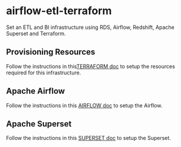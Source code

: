 # airflow-etl-terraform

Set an ETL and BI infrastructure using RDS, Airflow, Redshift, Apache Superset and Terraform.

## Provisioning Resources

Follow the instructions in this[TERRAFORM doc](TERRAFORM.md) to setup the resources required for this infrastructure.

## Apache Airflow

Follow the instructions in this [AIRFLOW doc](AIRFLOW.md) to setup the Airflow.

## Apache Superset

Follow the instructions in this [SUPERSET doc](SUPERSET.md) to setup the Superset.
